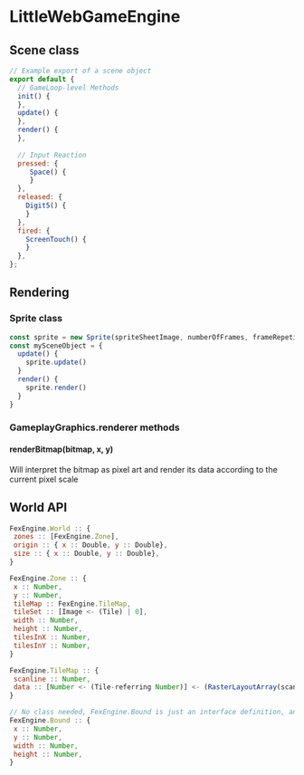 # LittleWebGameEngine

## Scene class

```javascript
// Example export of a scene object
export default {
  // GameLoop-level Methods
  init() {
  },
  update() {
  },
  render() {
  },
  
  // Input Reaction
  pressed: {
     Space() {
     }
  },
  released: {
    Digit5() {
    }
  },
  fired: {
    ScreenTouch() {
    }
  },
};
```

  ## Rendering
  ### Sprite class
  ```javascript
  const sprite = new Sprite(spriteSheetImage, numberOfFrames, frameRepetitions, graphics)
  const mySceneObject = {
    update() {
      sprite.update()
    }
    render() {
      sprite.render()
    }
  }
   ```
  
  ### GameplayGraphics.renderer methods
  #### renderBitmap(bitmap, x, y)
  Will interpret the bitmap as pixel art and render its data according to the current pixel scale
  
  ## World API
   ```javascript
  FexEngine.World :: {
    zones :: [FexEngine.Zone],
    origin :: { x :: Double, y :: Double},
    size :: { x :: Double, y :: Double},
  }
  
  FexEngine.Zone :: {
    x :: Number,
    y :: Number,
    tileMap :: FexEngine.TileMap,
    tileSet :: [Image <- (Tile) | 0],
    width :: Number,
    height :: Number,
    tilesInX :: Number,
    tilesInY :: Number,
  }
  
  FexEngine.TileMap :: {
    scanline :: Number,
    data :: [Number <- (Tile-referring Number)] <- (RasterLayoutArray(scanline))
  }
  
  // No class needed, FexEngine.Bound is just an interface definition, any object fullfilling it qualifies as Bound
  FexEngine.Bound :: {
    x :: Number,
    y :: Number,
    width :: Number,
    height :: Number,
  }
  
  ```
